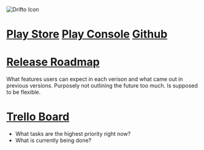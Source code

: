 ![Drifto Icon](https://github.com/JohnnyHowe/drifto/blob/main/Art/icon-raw.png?raw=true)
# [Play Store](https://play.google.com/store/apps/details?id=com.UnluckyDuck.Drifto) [Play Console](https://play.google.com/console/u/0/developers/6908108298350354050/app/4972203671627442835/app-dashboard?timespan=thirtyDays) [Github](https://github.com/JohnnyHowe/drifto)
# [Release Roadmap](https://docs.google.com/document/d/1OZl7SOFWpyJQe53VO1pE96CwuFpeRHsQT8oy--o_yHM/edit?usp=sharing)
What features users can expect in each verison and what came out in previous versions.
Purposely not outlining the future too much. Is supposed to be flexible.
# [Trello Board](https://trello.com/b/XzQtjKNv/drifto)
* What tasks are the highest priority right now?
* What is currently being done?
